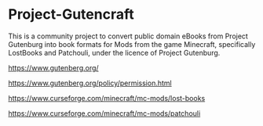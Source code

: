 # Project-Gutencraft

This is a community project to convert public domain eBooks from Project Gutenburg into book formats for Mods from the game Minecraft, specifically LostBooks and Patchouli, under the licence of Project Gutenburg. 


https://www.gutenberg.org/

https://www.gutenberg.org/policy/permission.html


https://www.curseforge.com/minecraft/mc-mods/lost-books

https://www.curseforge.com/minecraft/mc-mods/patchouli
